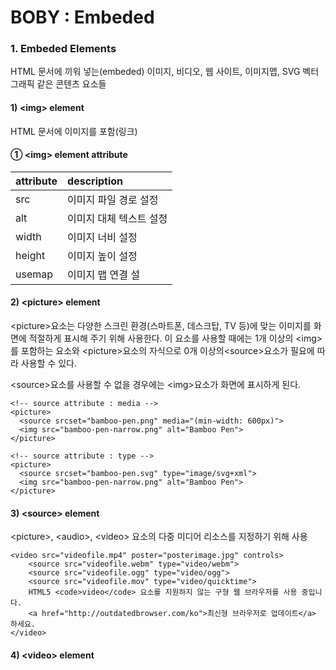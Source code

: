 # BOBY : Embeded

### 1. Embeded Elements

HTML 문서에 끼워 넣는\(embeded\) 이미지, 비디오, 웹 사이트, 이미지맵, SVG 벡터 그래픽 같은 콘텐츠 요소들

#### 1\) &lt;img&gt; element

HTML 문서에 이미지를 포함\(링크\)

#### ① &lt;img&gt; element attribute

| attribute | description |
| :--- | :--- |
| src | 이미지 파일 경로 설정 |
|  alt | 이미지 대체 텍스트 설정 |
| width | 이미지 너비 설정 |
| height | 이미지 높이 설정 |
| usemap | 이미지 맵 연결 설 |



#### 2\) &lt;picture&gt; element

&lt;picture&gt;요소는 다양한 스크린 환경\(스마트폰, 데스크탑, TV 등\)에 맞는 이미지를 화면에 적절하게 표시해 주기 위해 사용한다. 이 요소를 사용할 때에는 1개 이상의 &lt;img&gt;를 포함하는 요소와 &lt;picture&gt;요소의 자식으로 0개 이상의&lt;source&gt;요소가 필요에 따라 사용할 수 있다.

&lt;source&gt;요소를 사용할 수 없을 경우에는 &lt;img&gt;요소가 화면에 표시하게 된다.

```markup
<!-- source attribute : media -->
<picture>
  <source srcset="bamboo-pen.png" media="(min-width: 600px)">
  <img src="bamboo-pen-narrow.png" alt="Bamboo Pen">
</picture>

<!-- source attribute : type -->     
<picture>
  <source srcset="bamboo-pen.svg" type="image/svg+xml">
  <img src="bamboo-pen-narrow.png" alt="Bamboo Pen">
</picture>
```

#### 3\) &lt;source&gt; element

&lt;picture&gt;, &lt;audio&gt;, &lt;video&gt; 요소의 다중 미디어 리소스를 지정하기 위해 사용

```markup
<video src="videofile.mp4" poster="posterimage.jpg" controls>
	<source src="videofile.webm" type="video/webm">
	<source src="videofile.ogg" type="video/ogg">
	<source src="videofile.mov" type="video/quicktime">
	HTML5 <code>video</code> 요소를 지원하지 않는 구형 웹 브라우저를 사용 중입니다.
	<a href="http://outdatedbrowser.com/ko">최신형 브라우저로 업데이트</a> 하세요.
</video>
```

#### 4\) &lt;video&gt; element


